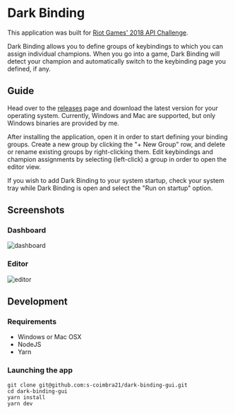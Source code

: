 # Dark Binding

This application was built for [Riot Games' 2018 API Challenge](https://www.riotgames.com/en/DevRel/the-riot-games-api-challenge-2018).

Dark Binding allows you to define groups of keybindings to which you can assign individual champions. When you go into a game, Dark Binding will detect your champion and automatically switch to the keybinding page you defined, if any.

## Guide

Head over to the [releases](https://github.com/s-coimbra21/dark-binding-gui/releases) page and download the latest version for your operating system. Currently, Windows and Mac are supported, but only Windows binaries are provided by me.

After installing the application, open it in order to start defining your binding groups. Create a new group by clicking the "+ New Group" row, and delete or rename existing groups by right-clicking them. Edit keybindings and champion assignments by selecting (left-click) a group in order to open the editor view.

If you wish to add Dark Binding to your system startup, check your system tray while Dark Binding is open and select the "Run on startup" option.

## Screenshots

### Dashboard

![dashboard](https://i.imgur.com/ZusCXG1.png)

### Editor

![editor](https://i.imgur.com/njmJdSz.png)

## Development

### Requirements

- Windows or Mac OSX
- NodeJS
- Yarn

### Launching the app

```
git clone git@github.com:s-coimbra21/dark-binding-gui.git
cd dark-binding-gui
yarn install
yarn dev
```
